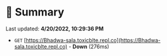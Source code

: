# 📖 Summary
Last updated: **4/20/2022, 10:29:36 PM**

- `GET` [https://Bhadwa-sala.toxicblte.repl.co](https://Bhadwa-sala.toxicblte.repl.co) - **Down** (276ms)
